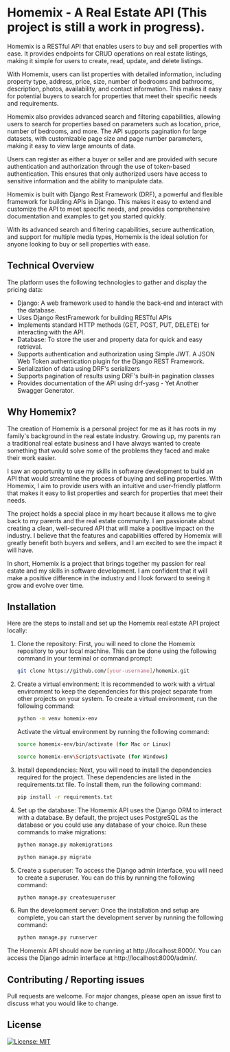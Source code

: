 
Homemix - A Real Estate API (This project is still a work in progress).
========

Homemix is a RESTful API that enables users to buy and sell properties with ease. It provides endpoints for CRUD operations on real estate listings, making it simple for users to create, read, update, and delete listings.

With Homemix, users can list properties with detailed information, including property type, address, price, size, number of bedrooms and bathrooms, description, photos, availability, and contact information. This makes it easy for potential buyers to search for properties that meet their specific needs and requirements.

Homemix also provides advanced search and filtering capabilities, allowing users to search for properties based on parameters such as location, price, number of bedrooms, and more. The API supports pagination for large datasets, with customizable page size and page number parameters, making it easy to view large amounts of data.

Users can register as either a buyer or seller and are provided with secure authentication and authorization through the use of token-based authentication. This ensures that only authorized users have access to sensitive information and the ability to manipulate data.

Homemix is built with Django Rest Framework (DRF), a powerful and flexible framework for building APIs in Django. This makes it easy to extend and customize the API to meet specific needs, and provides comprehensive documentation and examples to get you started quickly.

With its advanced search and filtering capabilities, secure authentication, and support for multiple media types, Homemix is the ideal solution for anyone looking to buy or sell properties with ease.

Technical Overview
------------------

The platform uses the following technologies to gather and display the pricing data:

-   Django: A web framework used to handle the back-end and interact with the database.
-   Uses Django RestFramework for building RESTful APIs
-   Implements standard HTTP methods (GET, POST, PUT, DELETE) for interacting with the API.
-   Database: To store the user and property data for quick and easy retrieval.
-   Supports authentication and authorization using Simple JWT. A JSON Web Token authentication plugin for the Django REST Framework.
-   Serialization of data using DRF's serializers
-   Supports pagination of results using DRF's built-in pagination classes
-   Provides documentation of the API using drf-yasg - Yet Another Swagger Generator. 

Why Homemix?
--------

The creation of Homemix is a personal project for me as it has roots in my family's background in the real estate industry. Growing up, my parents ran a traditional real estate business and I have always wanted to create something that would solve some of the problems they faced and make their work easier.

I saw an opportunity to use my skills in software development to build an API that would streamline the process of buying and selling properties. With Homemix, I aim to provide users with an intuitive and user-friendly platform that makes it easy to list properties and search for properties that meet their needs.

The project holds a special place in my heart because it allows me to give back to my parents and the real estate community. I am passionate about creating a clean, well-secured API that will make a positive impact on the industry. I believe that the features and capabilities offered by Homemix will greatly benefit both buyers and sellers, and I am excited to see the impact it will have.

In short, Homemix is a project that brings together my passion for real estate and my skills in software development. I am confident that it will make a positive difference in the industry and I look forward to seeing it grow and evolve over time.

Installation
------------

Here are the steps to install and set up the Homemix real estate API project locally:

1. Clone the repository: First, you will need to clone the Homemix repository to your local machine. This can be done using the following command in your terminal or command prompt:
    ```bash
    git clone https://github.com/[your-username]/homemix.git
    ```
2. Create a virtual environment: It is recommended to work with a virtual environment to keep the dependencies for this project separate from other projects on your system. To create a virtual environment, run the following command:
    ```bash
    python -m venv homemix-env
    ```
    Activate the virtual environment by running the following command:
    ```bash
    source homemix-env/bin/activate (for Mac or Linux)
    ```

    ```bash
    source homemix-env\Scripts\activate (for Windows)
    ```
3. Install dependencies: Next, you will need to install the dependencies required for the project. These dependencies are listed in the requirements.txt file. To install them, run the following command:
    ```bash
    pip install -r requirements.txt
    ```
4. Set up the database: The Homemix API uses the Django ORM to interact with a database. By default, the project uses PostgreSQL as the database or you could use any database of your choice. Run these commands to make migrations:
     ```bash
    python manage.py makemigrations
    ```
  
    ```bash
    python manage.py migrate
    ```
5. Create a superuser: To access the Django admin interface, you will need to create a superuser. You can do this by running the following command:
    ```bash
    python manage.py createsuperuser
    ```
6. Run the development server: Once the installation and setup are complete, you can start the development server by running the following command:
    ```bash
    python manage.py runserver
    ```
  
  The Homemix API should now be running at http://localhost:8000/. You can access the Django admin interface at http://localhost:8000/admin/.
  
Contributing / Reporting issues
------------

Pull requests are welcome. For major changes, please open an issue first to discuss what you would like to change.

License
-----

[![License: MIT](https://img.shields.io/badge/License-MIT-yellow.svg)](https://opensource.org/licenses/MIT)

